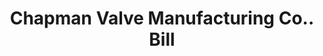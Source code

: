 ---
doi: 10.7916/D8XH136W
date_other: '1890'
date_other_textual: 1890-1899
form: printed ephemera
genre:
- Invoices
name:
- Chapman Valve Manufacturing Co.
object_in_context_url: https://biggert.cul.columbia.edu/items/view/ave_biggert_00354
subject_hierarchical_geographic:
- Boston, Massachusetts, United States
subject_name:
- Chapman Valve Manufacturing Co.
title: Chapman Valve Manufacturing Co.. Bill
sort_title: Chapman Valve Manufacturing Co.. Bill
call_number: ave_biggert_00354
coordinates:
- 42.35805555555556,-71.06361111111111
pid: ave_biggert_00354
identifiers: ave_biggert_00354
thumbnail: https://derivativo-1.library.columbia.edu/iiif/2/ldpd:344108/full/!256,256/0/native.jpg
permalink: "/biggert/ave_biggert_00354/"
layout: iiif-image-page
---